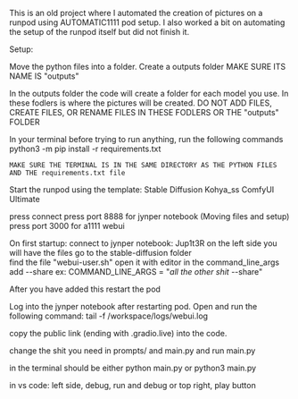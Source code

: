 This is an old project where I automated the creation of pictures on a runpod using AUTOMATIC1111 pod setup. I also worked a bit on automating the setup of the runpod itself but did not finish it. 

Setup:

Move the python files into a folder.
Create a outputs folder
    MAKE SURE ITS NAME IS "outputs"

In the outputs folder the code will create a folder for each model you use.
In these fodlers is where the pictures will be created. 
    DO NOT ADD FILES, CREATE FILES, OR RENAME FILES IN THESE FODLERS OR THE "outputs" FOLDER

In your terminal before trying to run anything, run the following commands
    python3 -m pip install -r requirements.txt

    MAKE SURE THE TERMINAL IS IN THE SAME DIRECTORY AS THE PYTHON FILES AND THE requirements.txt file

Start the runpod using the template:
    Stable Diffusion Kohya_ss ComfyUI Ultimate

press connect
press port 8888 for jynper notebook (Moving files and setup)
press port 3000 for a1111 webui

On first startup:
connect to jynper notebook: Jup1t3R
on the left side you will have the files
go to the stable-diffusion folder   
find the file "webui-user.sh"
open it with editor 
in the command_line_args add --share
ex: 
COMMAND_LINE_ARGS = "*all the other shit* --share"

After you have added this restart the pod

Log into the jynper notebook after restarting pod.
Open and run the following command:
    tail -f /workspace/logs/webui.log

copy the public link (ending with .gradio.live) into the code. 

change the shit you need in prompts/ and main.py
and run main.py

in the terminal should be either
    python main.py
or
    python3 main.py

in vs code:
left side, debug, run and debug
or
top right, play button
